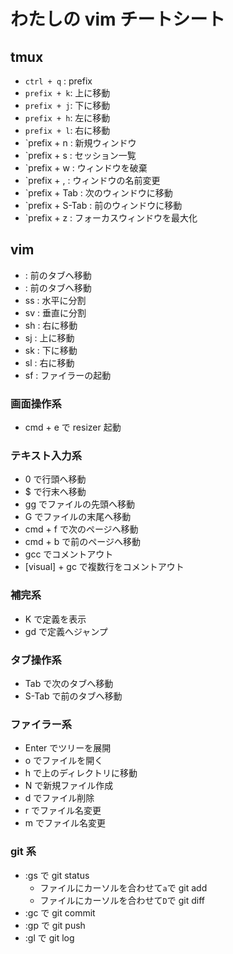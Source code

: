 # わたしの vim チートシート

## tmux

- `ctrl + q` : prefix
- `prefix + k`: 上に移動
- `prefix + j`: 下に移動
- `prefix + h`: 左に移動
- `prefix + l`: 右に移動
- `prefix + n : 新規ウィンドウ
- `prefix + s : セッション一覧
- `prefix + w : ウィンドウを破棄
- `prefix + , : ウィンドウの名前変更
- `prefix + Tab : 次のウィンドウに移動
- `prefix + S-Tab : 前のウィンドウに移動
- `prefix + z : フォーカスウィンドウを最大化

## vim

- <Tab> : 前のタブへ移動
- <S-Tab> : 前のタブへ移動
- ss : 水平に分割
- sv : 垂直に分割
- sh : 右に移動
- sj : 上に移動
- sk : 下に移動
- sl : 右に移動
- sf : ファイラーの起動

### 画面操作系

- cmd + e で resizer 起動

### テキスト入力系

- 0 で行頭へ移動
- \$ で行末へ移動
- gg でファイルの先頭へ移動
- G でファイルの末尾へ移動
- cmd + f で次のページへ移動
- cmd + b で前のページへ移動
- gcc でコメントアウト
- [visual] + gc で複数行をコメントアウト

### 補完系

- K で定義を表示
- gd で定義へジャンプ

### タブ操作系

- Tab で次のタブへ移動
- S-Tab で前のタブへ移動

### ファイラー系

- Enter でツリーを展開
- o でファイルを開く
- h で上のディレクトリに移動
- N で新規ファイル作成
- d でファイル削除
- r でファイル名変更
- m でファイル名変更

### git 系

- :gs で git status
  - ファイルにカーソルを合わせて`a`で git add
  - ファイルにカーソルを合わせて`D`で git diff
- :gc で git commit
- :gp で git push
- :gl で git log

